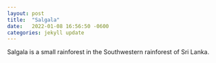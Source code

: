 ```yaml
---
layout: post
title:  "Salgala"
date:   2022-01-08 16:56:50 -0600
categories: jekyll update
---
```


Salgala is a small rainforest in the Southwestern rainforest of Sri Lanka.